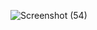 ![Screenshot (54)](https://user-images.githubusercontent.com/81298446/114887972-7ee7d300-9e26-11eb-8e7a-e90c220fe732.png)


